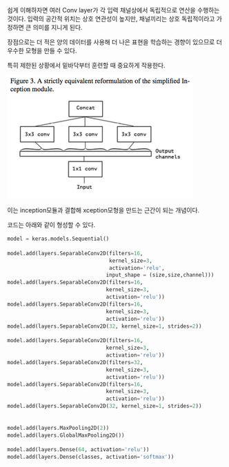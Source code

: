 쉽게 이해하자면 여러 Conv layer가 각 입력 채널상에서 독립적으로 연산을 수행하는 것이다. 
입력의 공간적 위치는 상호 연관성이 높지만, 채널끼리는 상호 독립적이라고 가정하면 큰 의미를 지니게 된다.  

장점으로는 더 적은 양의 데이터를 사용해 더 나은 표현을 학습하는 경향이 있으므로 더 우수한 모형을 만들 수 있다.  

특히 제한된 상황에서 밑바닥부터 훈련할 때 중요하게 작용한다.  

![separable01](./images/separable01.png)

이는 inception모듈과 결합해 xception모형을 만드는 근간이 되는 개념이다.

코드는 아래와 같이 형성할 수 있다.

```python
model = keras.models.Sequential()

model.add(layers.SeparableConv2D(filters=16, 
                                 kernel_size=3, 
                                 activation='relu',
                                input_shape = (size,size,channel)))
model.add(layers.SeparableConv2D(filters=16,
                                kernel_size=3,
                                activation='relu'))
model.add(layers.SeparableConv2D(filters=16,
                                kernel_size=3,
                                activation='relu'))
model.add(layers.SeparableConv2D(32, kernel_size=1, strides=2))

model.add(layers.SeparableConv2D(filters=16,
                                kernel_size=3,
                                activation='relu'))
model.add(layers.SeparableConv2D(filters=32,
                                kernel_size=3,
                                activation='relu'))
model.add(layers.SeparableConv2D(filters=16,
                                kernel_size=3,
                                activation='relu'))
model.add(layers.SeparableConv2D(32, kernel_size=1, strides=2))


model.add(layers.MaxPooling2D(2))
model.add(layers.GlobalMaxPooling2D())

model.add(layers.Dense(64, activation='relu'))
model.add(layers.Dense(classes, activation='softmax'))
```

